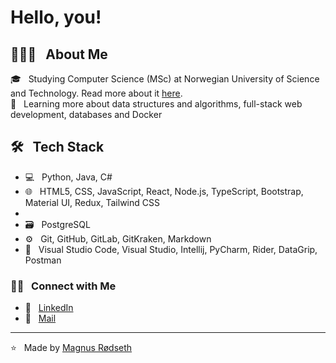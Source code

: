 <h1> Hello, you!</h1>

<h2> 👨🏻‍💻 &nbsp; About Me</h2>

🎓 &nbsp; Studying Computer Science (MSc) at Norwegian University of Science and Technology. Read more about it [here](https://www.ntnu.edu/studies/bit).  
🌱 &nbsp; Learning more about data structures and algorithms, full-stack web development, databases and Docker

<h2> 🛠 &nbsp; Tech Stack</h2>

- 💻 &nbsp; Python, Java, C#
- 🌐 &nbsp; HTML5, CSS, JavaScript, React, Node.js, TypeScript, Bootstrap, Material UI, Redux, Tailwind CSS
- 
- 🗃 &nbsp; PostgreSQL
- ⚙️ &nbsp; Git, GitHub, GitLab, GitKraken, Markdown
- 🔧 &nbsp; Visual Studio Code, Visual Studio, Intellij, PyCharm, Rider, DataGrip, Postman

<h3> 🤝🏻 &nbsp; Connect with Me </h3>

- 👔 &nbsp; <a href="https://www.linkedin.com/in/magnus-rodseth/">LinkedIn</a>  
- 📨 &nbsp; <a href="mailto:magnus.rodseth@gmail.com">Mail</a>  

<hr>

⭐️  &nbsp; Made by [Magnus Rødseth](https://github.com/magnusrodseth)
